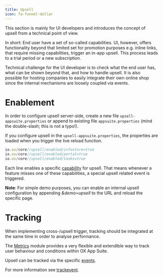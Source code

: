 ```yaml
---
title: Upsell
icon: fa-funnel-dollar
---
```


This section is mainly for UI developers and introduces the concept of upsell from a technical point of view.

In short: End user have a set of so-called capabilities. UI, however, offers functionality beyond that limited set for promotion purposes e.g. inline links, that require missing capabilities, trigger an in-app upsell. This process leads to a trial period or a new subscription.

Technical challenge for the UI developer is to check what the end user has, what can be shown beyond that, and how to handle upsell.
It is also possible for hosting companies to easily integrate their own online shop since the internal mechanisms are loosely coupled via events.

# Enablement

In order to configure upsell server-side, create a new file `upsell-appsuite.properties`
or append to existing file `appsuite.properties`
(mind the double-slash; this is not a typo!).

If you configure upsell in the `upsell-appsuite.properties`, the properties are loaded when you trigger the live reload function.

```javascript
io.ox/core//upsell/enabled/infostore=true
io.ox/core//upsell/enabled/portal=true
io.ox/core//upsell/enabled/tasks=true
```

Each line enables a specific [capability](../customize/manifests.html#capabilities) for upsell.
That means whenever a feature misses one of these capabilities, a special upsell related event is triggered.

**Note**: For simple demo purposes, you can enable an internal upsell configuration by appending *&demo=upsell* to the URL and reload the specific page.

# Tracking

When implementing cross-/upsell trigger, tracking should be integrated at the same time in order to analyse performance.

The [Metrics](https://documentation.open-xchange.com/latest/ui/features/metrics.html) module provides a very flexible and extendible way to track user behaviour and conditions within OX App Suite.

Upsell can be tracked via the specific [events](https://documentation.open-xchange.com/latest/ui/features/metrics/09-events.html#upsell).

For more information see [trackevent](https://documentation.open-xchange.com/latest/ui/features/metrics/01-details.html#trackevent).
